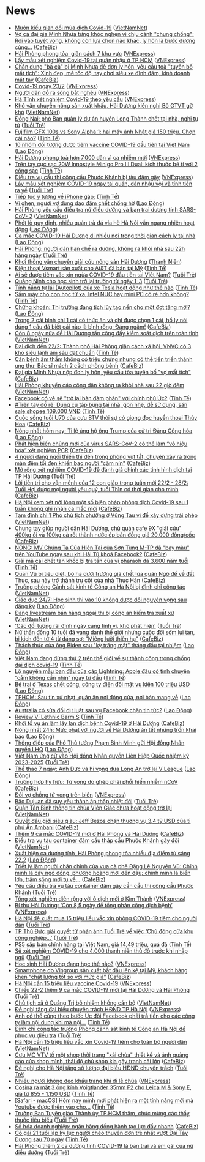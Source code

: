 # News

- [Muôn kiểu gian dối mùa dịch Covid-19](http://vietnamnet.vn/vn/thoi-su/muon-kieu-gian-doi-mua-dich-covid-19-714699.html) ([VietNamNet](https://vietnamnet.vn))
- [Vợ cả đại gia Minh Nhựa từng khóc nghẹn vì chịu cảnh "chung chồng": Rơi vào tuyệt vọng, không còn lựa chọn nào khác, ly hôn là bước đường cùng...](https://cafebiz.vn/vo-ca-dai-gia-minh-nhua-tung-khoc-nghen-vi-chiu-canh-chung-chong-roi-vao-tuyet-vong-khong-con-lua-chon-nao-khac-ly-hon-la-buoc-duong-cung-20210223003646387.chn) ([CafeBiz](https://cafebiz.vn))
- [Hải Phòng phong tỏa, giãn cách 7 khu vực](https://vnexpress.net/hai-phong-phong-toa-gian-cach-7-khu-vuc-4238718.html) ([VNExpress](https://vnexpress.net))
- [Lấy mẫu xét nghiệm Covid-19 tại quán nhậu ở TP HCM](https://vnexpress.net/lay-mau-xet-nghiem-covid-19-tai-quan-nhau-o-tp-hcm-4238710.html) ([VNExpress](https://vnexpress.net))
- [Chân dung "bà cả" bị Minh Nhựa đệ đơn ly hôn, yêu cầu toà "tuyên bố mất tích": Xinh đẹp, mê tốc độ, tay chơi siêu xe đình đám, kinh doanh mát tay](https://cafebiz.vn/chan-dung-ba-ca-bi-minh-nhua-de-don-ly-hon-yeu-cau-toa-tuyen-bo-mat-tich-xinh-dep-me-toc-do-tay-choi-sieu-xe-dinh-dam-kinh-doanh-mat-tay-20210223000236675.chn) ([CafeBiz](https://cafebiz.vn))
- [Covid-19 ngày 23/2](https://vnexpress.net/covid-19-ngay-23-2-4238697.html) ([VNExpress](https://vnexpress.net))
- [Người dân đổ ra sông bắt nghêu](https://vnexpress.net/nguoi-dan-do-ra-song-bat-ngheu-4238619.html) ([VNExpress](https://vnexpress.net))
- [Hà Tĩnh xét nghiệm Covid-19 theo yêu cầu](https://vnexpress.net/ha-tinh-xet-nghiem-covid-19-theo-yeu-cau-4238708.html) ([VNExpress](https://vnexpress.net))
- [Khó vận chuyển nông sản xuất khẩu,  Hải Dương kiến nghị Bộ GTVT gỡ khó](http://vietnamnet.vn/vn/thoi-su/an-toan-giao-thong/kho-van-chuyen-nong-san-xuat-khau-hai-duong-kien-nghi-bo-gtvt-go-kho-714743.html) ([VietNamNet](https://vietnamnet.vn))
- [Đồng Nai: phó Ban quản lý dự án huyện Long Thành chết tại nhà, nghi tự tử](https://tuoitre.vn/dong-nai-pho-ban-quan-ly-du-an-huyen-long-thanh-chet-tai-nha-nghi-tu-tu-2021022222350274.htm) ([Tuổi Trẻ](https://tuoitre.vn))
- [Fujifilm GFX 100s vs Sony Alpha 1: hai máy ảnh Nhật giá 150 triệu. Chọn cái nào?](https://tinhte.vn/thread/fujifilm-gfx-100s-vs-sony-alpha-1-hai-may-anh-nhat-gia-150-trieu-chon-cai-nao.3278867/) ([Tinh Tế](https://tinhte.vn))
- [10 nhóm đối tượng được tiêm vaccine COVID-19 đầu tiên tại Việt Nam](https://laodong.vn/y-te/10-nhom-doi-tuong-duoc-tiem-vaccine-covid-19-dau-tien-tai-viet-nam-882704.ldo) ([Lao Động](https://laodong.vn))
- [Hải Dương phong toả hơn 7.000 dân vì ca nhiễm mới](https://vnexpress.net/hai-duong-phong-toa-hon-7-000-dan-vi-ca-nhiem-moi-4238694.html) ([VNExpress](https://vnexpress.net))
- [Trên tay cục sạc 20W Innostyle Minigo Pro III Dual: kích thước bé tí với 2 cổng sạc](https://tinhte.vn/thread/tren-tay-cuc-sac-20w-innostyle-minigo-pro-iii-dual-kich-thuoc-be-ti-voi-2-cong-sac.3265198/) ([Tinh Tế](https://tinhte.vn))
- [Điều tra vụ cẩu thi công cầu Phước Khánh bị tàu đâm gãy](https://vnexpress.net/dieu-tra-vu-cau-thi-cong-cau-phuoc-khanh-bi-tau-dam-gay-4238686.html) ([VNExpress](https://vnexpress.net))
- [Lấy mẫu xét nghiệm COVID-19 ngay tại quán, dân nhậu vội vã tính tiền ra về](https://tuoitre.vn/lay-mau-xet-nghiem-covid-19-ngay-tai-quan-dan-nhau-voi-va-tinh-tien-ra-ve-2021022221594895.htm) ([Tuổi Trẻ](https://tuoitre.vn))
- [Tiếp tục ý tưởng về iPhone gập:](https://tinhte.vn/thread/tiep-tuc-y-tuong-ve-iphone-gap.3280861/) ([Tinh Tế](https://tinhte.vn))
- [Vì ghen, người vợ dùng dao đâm chết chồng hờ](https://laodong.vn/phap-luat/vi-ghen-nguoi-vo-dung-dao-dam-chet-chong-ho-882701.ldo) ([Lao Động](https://laodong.vn))
- [Hải Phòng yêu cầu điều tra nữ điều dưỡng và bạn trai dương tính SARS-CoV- 2](http://vietnamnet.vn/vn/thoi-su/hai-phong-yeu-cau-dieu-tra-nu-dieu-duong-va-ban-trai-duong-tinh-sars-cov-2-714739.html) ([VietNamNet](https://vietnamnet.vn))
- [Phớt lờ quy định, nhiều quán trà đá vỉa hè Hà Nội vẫn ngang nhiên hoạt động](https://laodong.vn/photo/phot-lo-quy-dinh-nhieu-quan-tra-da-via-he-ha-noi-van-ngang-nhien-hoat-dong-882588.ldo) ([Lao Động](https://laodong.vn))
- [Ca mắc COVID-19 Hải Dương đi nhiều nơi trong thời gian cách ly tại nhà](https://laodong.vn/xa-hoi/ca-mac-covid-19-hai-duong-di-nhieu-noi-trong-thoi-gian-cach-ly-tai-nha-882694.ldo) ([Lao Động](https://laodong.vn))
- [Hải Phòng: người dân hạn chế ra đường, không ra khỏi nhà sau 22h hàng ngày](https://tuoitre.vn/hai-phong-nguoi-dan-han-che-ra-duong-khong-ra-khoi-nha-sau-22h-hang-ngay-2021022221482442.htm) ([Tuổi Trẻ](https://tuoitre.vn))
- [Khơi thông vận chuyển giải cứu nông sản Hải Dương](https://thanhnien.vn/thoi-su/khoi-thong-van-chuyen-giai-cuu-nong-san-hai-duong-1345050.html) ([Thanh Niên](https://thanhnien.vn))
- [Điện thoại Vsmart sản xuất cho At&T đã bán tại Mỹ](https://tinhte.vn/thread/dien-thoai-vsmart-san-xuat-cho-at-t-da-ban-tai-my.3280877/) ([Tinh Tế](https://tinhte.vn))
- [Ai sẽ được tiêm vắc xin ngừa COVID-19 đầu tiên tại Việt Nam?](https://tuoitre.vn/ai-se-duoc-tiem-vac-xin-ngua-covid-19-dau-tien-tai-viet-nam-20210222212108694.htm) ([Tuổi Trẻ](https://tuoitre.vn))
- [Quảng Ninh cho học sinh trở lại trường từ ngày 1-3](https://tuoitre.vn/quang-ninh-cho-hoc-sinh-tro-lai-truong-tu-ngay-1-3-20210222212007511.htm) ([Tuổi Trẻ](https://tuoitre.vn))
- [Tính năng tự lái (Autopilot) của xe Tesla hoạt động như thế nào](https://tinhte.vn/thread/tinh-nang-tu-lai-autopilot-cua-xe-tesla-hoat-dong-nhu-the-nao.3280219/) ([Tinh Tế](https://tinhte.vn))
- [Sắm máy cho con học từ xa, Intel NUC hay mini PC có rẻ hơn không?](https://tinhte.vn/thread/sam-may-cho-con-hoc-tu-xa-intel-nuc-hay-mini-pc-co-re-hon-khong.3280993/) ([Tinh Tế](https://tinhte.vn))
- [Chứng khoán: Thị trường đang tích lũy tạo nền cho một đợt tăng mới?](https://laodong.vn/kinh-te/chung-khoan-thi-truong-dang-tich-luy-tao-nen-cho-mot-dot-tang-moi-882691.ldo) ([Lao Động](https://laodong.vn))
- [Trong 2 cái bình chỉ 1 cái có thức ăn và chỉ được chọn 1 cái, hồ ly nói đúng 1 câu đã biết cái nào là bình rỗng: Đáng ngẫm!](https://cafebiz.vn/trong-2-cai-binh-chi-1-cai-co-thuc-an-va-chi-duoc-chon-1-cai-ho-ly-noi-dung-1-cau-da-biet-cai-nao-la-binh-rong-dang-ngam-20210222163005358.chn) ([CafeBiz](https://cafebiz.vn))
- [Còn 8 ngày nữa để Hải Dương tấn công đẩy kiểm soát dịch trên toàn tỉnh](http://vietnamnet.vn/vn/thoi-su/con-8-ngay-nua-de-hai-duong-tan-cong-day-kiem-soat-dich-tren-toan-tinh-714720.html) ([VietNamNet](https://vietnamnet.vn))
- [Đại dịch đến 22/2: Thành phố Hải Phòng giãn cách xã hội, VNVC có 3 kho siêu lạnh âm sâu đạt chuẩn](https://tinhte.vn/thread/dai-dich-den-22-2-thanh-pho-hai-phong-gian-cach-xa-hoi-vnvc-co-3-kho-sieu-lanh-am-sau-dat-chuan.3280938/) ([Tinh Tế](https://tinhte.vn))
- [Căn bệnh âm thầm không có triệu chứng nhưng có thể tiến triển thành ung thư: Bác sĩ mách 2 cách phòng bệnh](https://cafebiz.vn/can-benh-am-tham-khong-co-trieu-chung-nhung-co-the-tien-trien-thanh-ung-thu-bac-si-mach-2-cach-phong-benh-20210222163926668.chn) ([CafeBiz](https://cafebiz.vn))
- [Đại gia Minh Nhựa nộp đơn ly hôn, yêu cầu tòa tuyên bố "vợ mất tích"](https://cafebiz.vn/dai-gia-minh-nhua-nop-don-ly-hon-yeu-cau-toa-tuyen-bo-vo-mat-tich-2021022221173747.chn) ([CafeBiz](https://cafebiz.vn))
- [Hải Phòng khuyến cáo công dân không ra khỏi nhà sau 22 giờ đêm](http://vietnamnet.vn/vn/thoi-su/hai-phong-khuyen-cao-cong-dan-khong-ra-khoi-nha-sau-22-gio-dem-714721.html) ([VietNamNet](https://vietnamnet.vn))
- [Facebook có vẻ sẽ "trở lại bàn đàm phán" với chính phủ Úc?](https://tinhte.vn/thread/facebook-co-ve-se-tro-lai-ban-dam-phan-voi-chinh-phu-uc.3280879/) ([Tinh Tế](https://tinhte.vn))
- [#Trên tay đồ rẻ: Dụng cụ tập bụng tại nhà, gọn nhẹ, dễ sử dụng, săn sale shopee 109.000 VNĐ](https://tinhte.vn/thread/tren-tay-do-re-dung-cu-tap-bung-tai-nha-gon-nhe-de-su-dung-san-sale-shopee-109-000-vnd.3280713/) ([Tinh Tế](https://tinhte.vn))
- [Cuộc sống tuổi U70 của cựu BTV thời sự có giọng đọc huyền thoại Thúy Hoa](https://cafebiz.vn/cuoc-song-tuoi-u70-cua-cuu-btv-thoi-su-co-giong-doc-huyen-thoai-thuy-hoa-20210222164250427.chn) ([CafeBiz](https://cafebiz.vn))
- [Nóng nhất hôm nay: Tỉ lệ ủng hộ ông Trump của cử tri Đảng Cộng hòa](https://laodong.vn/video-the-gioi/nong-nhat-hom-nay-ti-le-ung-ho-ong-trump-cua-cu-tri-dang-cong-hoa-882652.ldo) ([Lao Động](https://laodong.vn))
- [Phát hiện biến chủng mới của virus SARS-CoV-2 có thể làm “vô hiệu hóa” xét nghiệm PCR](https://cafebiz.vn/phat-hien-bien-chung-moi-cua-virus-sars-cov-2-co-the-lam-vo-hieu-hoaxet-nghiem-pcr-20210222201925028.chn) ([CafeBiz](https://cafebiz.vn))
- [4 người đang ngồi thiền thì đèn trong phòng vụt tắt, chuyện xảy ra trong màn đêm tối đen khiến bao người "câm nín"](https://cafebiz.vn/4-nguoi-dang-ngoi-thien-thi-den-trong-phong-vut-tat-chuyen-xay-ra-trong-man-dem-toi-den-khien-bao-nguoi-cam-nin-20210222163455219.chn) ([CafeBiz](https://cafebiz.vn))
- [Mở rộng xét nghiệm COVID-19 để đánh giá chính xác tình hình dịch tại TP Hải Dương](https://tuoitre.vn/mo-rong-xet-nghiem-covid-19-de-danh-gia-chinh-xac-tinh-hinh-dich-tai-tp-hai-duong-20210222200802771.htm) ([Tuổi Trẻ](https://tuoitre.vn))
- [Lời tiên tri cho vận mệnh của 12 con giáp trong tuần mới 22/2 - 28/2: Tuổi Hợi được mọi người yêu quý, tuổi Thìn có thời gian cho mình](https://cafebiz.vn/loi-tien-tri-cho-van-menh-cua-12-con-giap-trong-tuan-moi-22-2-28-2-tuoi-hoi-duoc-moi-nguoi-yeu-quy-tuoi-thin-co-thoi-gian-cho-minh-20210222164557128.chn) ([CafeBiz](https://cafebiz.vn))
- [Hà Nội xem xét nới lỏng một số biện pháp phòng dịch Covid-19 sau 1 tuần không ghi nhận ca mắc mới](https://cafebiz.vn/ha-noi-xem-xet-noi-long-mot-so-bien-phap-phong-dich-covid-19-sau-1-tuan-khong-ghi-nhan-ca-mac-moi-20210222201509441.chn) ([CafeBiz](https://cafebiz.vn))
- [Tạm đình chỉ 1 Phó chủ tịch phường ở Vũng Tàu vì để xây dựng trái phép](http://vietnamnet.vn/vn/thoi-su/tam-dinh-chi-1-pho-chu-tich-phuong-o-vung-tau-vi-de-xay-dung-trai-phep-714717.html) ([VietNamNet](https://vietnamnet.vn))
- [Chung tay giúp người dân Hải Dương, chủ quán cafe 9X "giải cứu" 400kg ổi và 100kg cà rốt thành nước ép bán đồng giá 20.000 đồng/cốc](https://cafebiz.vn/chung-tay-giup-nguoi-dan-hai-duong-chu-quan-cafe-9x-giai-cuu-400kg-oi-va-100kg-ca-rot-thanh-nuoc-ep-ban-dong-gia-20000-dong-coc-20210222160851453.chn) ([CafeBiz](https://cafebiz.vn))
- [NÓNG: MV Chúng Ta Của Hiện Tại của Sơn Tùng M-TP đã "bay màu" trên YouTube ngay sau khi Hải Tú khoá Facebook?](https://cafebiz.vn/nong-mv-chung-ta-cua-hien-tai-cua-son-tung-m-tp-da-bay-mau-tren-youtube-ngay-sau-khi-hai-tu-khoa-facebook-20210222202836913.chn) ([CafeBiz](https://cafebiz.vn))
- [Giải mã cái chết tàn khốc bị tra tấn của vị pharaoh đã 3.600 năm tuổi](https://tinhte.vn/thread/giai-ma-cai-chet-tan-khoc-bi-tra-tan-cua-vi-pharaoh-da-3-600-nam-tuoi.3278599/) ([Tinh Tế](https://tinhte.vn))
- [Quan Vũ bị tiêu diệt, bộ hạ dưới trướng giả chết lừa quân Ngô để về đất Thục, sau này trở thành trụ cột của nhà Thục Hán](https://cafebiz.vn/quan-vu-bi-tieu-diet-bo-ha-duoi-truong-gia-chet-lua-quan-ngo-de-ve-dat-thuc-sau-nay-tro-thanh-tru-cot-cua-nha-thuc-han-20210222162710292.chn) ([CafeBiz](https://cafebiz.vn))
- [Trưởng phòng Cảnh sát kinh tế Công an Hà Nội bị đình chỉ công tác](http://vietnamnet.vn/vn/thoi-su/truong-phong-canh-sat-kinh-te-cong-an-ha-noi-bi-dinh-chi-cong-tac-714714.html) ([VietNamNet](https://vietnamnet.vn))
- [Giáo dục 24/7: Học sinh thi vào 10 không được đổi nguyện vọng sau đăng ký](https://laodong.vn/video/giao-duc-247-hoc-sinh-thi-vao-10-khong-duoc-doi-nguyen-vong-sau-dang-ky-882634.ldo) ([Lao Động](https://laodong.vn))
- [Đang livestream bán hàng ngoại thì bị công an kiểm tra xuất xứ](http://vietnamnet.vn/vn/thoi-su/dang-livestream-ban-hang-ngoai-thi-bi-cong-an-kiem-tra-xuat-xu-714701.html) ([VietNamNet](https://vietnamnet.vn))
- ['Các đối tượng rải đinh ngày càng tinh vi, khó phát hiện'](https://tuoitre.vn/cac-doi-tuong-rai-dinh-ngay-cang-tinh-vi-kho-phat-hien-20210222194619841.htm) ([Tuổi Trẻ](https://tuoitre.vn))
- [Nữ thần đồng 10 tuổi đã vang danh thế giới nhưng cuộc đời sớm lụi tàn, bi kịch đến từ 4 từ đáng sợ: "Miệng lưỡi thiên hạ"](https://cafebiz.vn/nu-than-dong-10-tuoi-da-vang-danh-the-gioi-nhung-cuoc-doi-som-lui-tan-bi-kich-den-tu-4-tu-dang-so-mieng-luoi-thien-ha-20210222201043906.chn) ([CafeBiz](https://cafebiz.vn))
- [Thách thức của ông Biden sau &quot;kỳ trăng mật&quot; tháng đầu tại nhiệm](https://laodong.vn/the-gioi/thach-thuc-cua-ong-biden-sau-ky-trang-mat-thang-dau-tai-nhiem-882596.ldo) ([Lao Động](https://laodong.vn))
- [Việt Nam đang đứng thứ 2 trên thế giới về sự thành công trong chống đại dịch covid-19](https://tinhte.vn/thread/viet-nam-dang-dung-thu-2-tren-the-gioi-ve-su-thanh-cong-trong-chong-dai-dich-covid-19.3280874/) ([Tinh Tế](https://tinhte.vn))
- [Lộ nguyên mẫu ban đầu của cáp Lightning: Apple đâu có tính chuyện “cắm không cần nhìn” ngay từ đầu](https://tinhte.vn/thread/lo-nguyen-mau-ban-dau-cua-cap-lightning-apple-dau-co-tinh-chuyen-cam-khong-can-nhin-ngay-tu-dau.3280483/) ([Tinh Tế](https://tinhte.vn))
- [Bé trai ở Texas chết cóng, công ty điện đối mặt vụ kiện 100 triệu USD](https://laodong.vn/the-gioi/be-trai-o-texas-chet-cong-cong-ty-dien-doi-mat-vu-kien-100-trieu-usd-882566.ldo) ([Lao Động](https://laodong.vn))
- [TPHCM: Sau tin xử phạt, quán ăn nơi đóng cửa, nơi bán mang về](https://laodong.vn/kinh-te/tphcm-sau-tin-xu-phat-quan-an-noi-dong-cua-noi-ban-mang-ve-882364.ldo) ([Lao Động](https://laodong.vn))
- [Australia có sửa đổi dự luật sau vụ Facebook chặn tin tức?](https://laodong.vn/the-gioi/australia-co-sua-doi-du-luat-sau-vu-facebook-chan-tin-tuc-882562.ldo) ([Lao Động](https://laodong.vn))
- [Review Ví Lethnic Barm S](https://tinhte.vn/thread/review-vi-lethnic-barm-s.3280880/) ([Tinh Tế](https://tinhte.vn))
- [Khởi tố vụ án làm lây lan dịch bệnh Covid-19 ở Hải Dương](https://cafebiz.vn/khoi-to-vu-an-lam-lay-lan-dich-benh-covid-19-o-hai-duong-20210222192910318.chn) ([CafeBiz](https://cafebiz.vn))
- [Nóng nhất 24h: Mức phạt với người về Hải Dương ăn tết nhưng trốn khai báo](https://laodong.vn/video/nong-nhat-24h-muc-phat-voi-nguoi-ve-hai-duong-an-tet-nhung-tron-khai-bao-882633.ldo) ([Lao Động](https://laodong.vn))
- [Thông điệp của Phó Thủ  tướng Phạm Bình Minh gửi Hội đồng Nhân quyền LHQ](https://laodong.vn/video/thong-diep-cua-pho-thu-tuong-pham-binh-minh-gui-hoi-dong-nhan-quyen-lhq-882648.ldo) ([Lao Động](https://laodong.vn))
- [Việt Nam ứng cử vào Hội đồng Nhân quyền Liên Hiệp Quốc nhiệm kỳ 2023-2025](https://tuoitre.vn/viet-nam-ung-cu-vao-hoi-dong-nhan-quyen-lien-hiep-quoc-nhiem-ky-2023-2025-20210222193715477.htm) ([Tuổi Trẻ](https://tuoitre.vn))
- [Thể thao 7 ngày: Anh Đức và hi vọng đưa Long An trở lại V League](https://laodong.vn/video/the-thao-7-ngay-anh-duc-va-hi-vong-dua-long-an-tro-lai-v-league-882569.ldo) ([Lao Động](https://laodong.vn))
- [Trường hợp hy hữu: Tử vong do ghép phải phổi hiến nhiễm nCoV](https://cafebiz.vn/truong-hop-hy-huu-tu-vong-do-ghep-phai-phoi-hien-nhiem-ncov-20210222192509844.chn) ([CafeBiz](https://cafebiz.vn))
- [Đôi vợ chồng tử vong trên biển](https://vnexpress.net/doi-vo-chong-tu-vong-tren-bien-4238680.html) ([VNExpress](https://vnexpress.net))
- [Bão Dujuan đã suy yếu thành áp thấp nhiệt đới](https://tuoitre.vn/bao-dujuan-da-suy-yeu-thanh-ap-thap-nhiet-doi-2021022218540133.htm) ([Tuổi Trẻ](https://tuoitre.vn))
- [Quận Tân Bình thông tin chùa Viên Giác chưa hoạt động trở lại](http://vietnamnet.vn/vn/thoi-su/quan-tan-binh-thong-tin-chua-vien-giac-chua-hoat-dong-tro-lai-714704.html) ([VietNamNet](https://vietnamnet.vn))
- [Quyết đấu giới siêu giàu: Jeff Bezos chặn thương vụ 3,4 tỷ USD của tỉ phú Ấn Ambani](https://cafebiz.vn/quyet-dau-gioi-sieu-giau-jeff-bezos-chan-thuong-vu-34-ty-usd-cua-ti-phu-an-ambani-20210222192125289.chn) ([CafeBiz](https://cafebiz.vn))
- [Thêm 9 ca mắc COVID-19 mới ở Hải Phòng và Hải Dương](https://cafebiz.vn/them-9-ca-mac-covid-19-moi-o-hai-phong-va-hai-duong-20210222191640898.chn) ([CafeBiz](https://cafebiz.vn))
- [Điều tra vụ tàu container đâm cẩu tháp cầu Phước Khánh gãy đôi](http://vietnamnet.vn/vn/thoi-su/an-toan-giao-thong/dieu-tra-vu-tau-container-dam-cau-thap-cau-phuoc-khanh-gay-doi-714707.html) ([VietNamNet](https://vietnamnet.vn))
- [Xuất hiện ca dương tính, Hải Phòng phong tỏa nhiều địa điểm từ sáng 22.2](https://laodong.vn/video/xuat-hien-ca-duong-tinh-hai-phong-phong-toa-nhieu-dia-diem-tu-sang-222-882458.ldo) ([Lao Động](https://laodong.vn))
- [Triết lý làm người chân chính của vua cà phê Đặng Lê Nguyên Vũ: Chính mình là cây ngô đồng, phượng hoàng mới đến đậu; chính mình là biển lớn, trăm sông mới tụ về...](https://cafebiz.vn/triet-ly-lam-nguoi-chan-chinh-cua-vua-ca-phe-dang-le-nguyen-vu-chinh-minh-la-cay-ngo-dong-phuong-hoang-voi-den-dau-chinh-minh-la-bien-lon-tram-song-moi-tu-ve-20210222155133561.chn) ([CafeBiz](https://cafebiz.vn))
- [Yêu cầu điều tra vụ tàu container đâm gãy cần cẩu thi công cầu Phước Khánh](https://tuoitre.vn/yeu-cau-dieu-tra-vu-tau-container-dam-gay-can-cau-thi-cong-cau-phuoc-khanh-20210222184612423.htm) ([Tuổi Trẻ](https://tuoitre.vn))
- [Tổng xét nghiệm diện rộng với ổ dịch mới ở Kim Thành](https://vnexpress.net/tong-xet-nghiem-dien-rong-voi-o-dich-moi-o-kim-thanh-4238675.html) ([VNExpress](https://vnexpress.net))
- [Bí thư Hải Dương: ‘Còn 8,5 ngày để tổng phản công dịch bệnh’](https://vnexpress.net/bi-thu-hai-duong-con-8-5-ngay-de-tong-phan-cong-dich-benh-4238648.html) ([VNExpress](https://vnexpress.net))
- [Hà Nội đề xuất mua 15 triệu liều vắc xin phòng COVID-19 tiêm cho người dân](https://tuoitre.vn/ha-noi-de-xuat-mua-15-trieu-lieu-vac-xin-phong-covid-19-tiem-cho-nguoi-dan-20210222175118144.htm) ([Tuổi Trẻ](https://tuoitre.vn))
- [TP Thủ Đức giải quyết từ phản ánh Tuổi Trẻ về việc 'Chủ đóng cửa khu công nghiệp...'](https://tuoitre.vn/tp-thu-duc-giai-quyet-tu-phan-anh-tuoi-tre-ve-viec-chu-dong-cua-khu-cong-nghiep-20210222173243801.htm) ([Tuổi Trẻ](https://tuoitre.vn))
- [PS5 sắp bán chính hãng tại Việt Nam, giá 14,49 triệu, quá đã](https://tinhte.vn/thread/ps5-sap-ban-chinh-hang-tai-viet-nam-gia-14-49-trieu-qua-da.3280910/) ([Tinh Tế](https://tinhte.vn))
- [Sẽ xét nghiệm COVID-19 cho 4.000 thanh niên thủ đô trước khi nhập ngũ](https://tuoitre.vn/se-xet-nghiem-covid-19-cho-4-000-thanh-nien-thu-do-truoc-khi-nhap-ngu-20210222173735366.htm) ([Tuổi Trẻ](https://tuoitre.vn))
- [Học sinh Hải Dương đang học thế nào?](https://vnexpress.net/hoc-sinh-hai-duong-dang-hoc-the-nao-4238630.html) ([VNExpress](https://vnexpress.net))
- [Smartphone do Vingroup sản xuất bắt đầu lên kệ tại Mỹ, khách hàng khen “chất lượng tốt so với mức giá”](https://cafebiz.vn/smartphone-do-vingroup-san-xuat-bat-dau-len-ke-tai-my-khach-hang-khen-chat-luong-tot-so-voi-muc-gia-20210222182716804.chn) ([CafeBiz](https://cafebiz.vn))
- [Hà Nội cần 15 triệu liều vaccine Covid-19](https://vnexpress.net/ha-noi-can-15-trieu-lieu-vaccine-covid-19-4238633.html) ([VNExpress](https://vnexpress.net))
- [Chiều 22-2 thêm 9 ca mắc COVID-19 mới tại Hải Dương và Hải Phòng](https://tuoitre.vn/chieu-22-2-them-9-ca-mac-covid-19-moi-tai-hai-duong-va-hai-phong-20210222181537981.htm) ([Tuổi Trẻ](https://tuoitre.vn))
- [Chủ tịch xã ở Quảng Trị bổ nhiệm khống cán bộ](http://vietnamnet.vn/vn/thoi-su/chong-tham-nhung/chu-tich-xa-o-quang-tri-bo-nhiem-khong-can-bo-714696.html) ([VietNamNet](https://vietnamnet.vn))
- [Đề nghị tăng đại biểu chuyên trách HĐND TP Hà Nội](https://vnexpress.net/de-nghi-tang-dai-bieu-chuyen-trach-hdnd-tp-ha-noi-4238653.html) ([VNExpress](https://vnexpress.net))
- [Anh có thể cũng theo bước Úc đòi Facebook phải trả tiền cho các công ty làm nội dung khi mà nội...](https://tinhte.vn/thread/anh-co-the-cung-theo-buoc-uc-doi-facebook-phai-tra-tien-cho-cac-cong-ty-lam-noi-dung-khi-ma-noi.3280864/) ([Tinh Tế](https://tinhte.vn))
- [Đình chỉ công tác trưởng Phòng cảnh sát kinh tế Công an Hà Nội để phục vụ điều tra](https://tuoitre.vn/dinh-chi-cong-tac-truong-phong-canh-sat-kinh-te-cong-an-ha-noi-de-phuc-vu-dieu-tra-20210222175649567.htm) ([Tuổi Trẻ](https://tuoitre.vn))
- [Hà Nội cần 15 triệu liều vắc xin Covid-19 tiêm cho toàn bộ người dân](http://vietnamnet.vn/vn/thoi-su/ha-noi-can-15-trieu-lieu-vac-xin-covid-19-tiem-cho-toan-bo-nguoi-dan-714666.html) ([VietNamNet](https://vietnamnet.vn))
- [Cựu MC VTV tố một shop thời trang "xài chùa" thiết kế và ảnh quảng cáo của shop mình, thái độ chủ shop kia gây tranh cãi lớn](https://cafebiz.vn/cuu-mc-vtv-to-mot-shop-thoi-trang-xai-chua-thiet-ke-va-anh-quang-cao-cua-shop-minh-thai-do-chu-shop-kia-gay-tranh-cai-lon-20210222163553934.chn) ([CafeBiz](https://cafebiz.vn))
- [Đề nghị cho Hà Nội tăng số lượng đại biểu HĐND chuyên trách](https://tuoitre.vn/de-nghi-cho-ha-noi-tang-so-luong-dai-bieu-hdnd-chuyen-trach-20210222171046394.htm) ([Tuổi Trẻ](https://tuoitre.vn))
- [Nhiều người không đeo khẩu trang khi đi lễ chùa](https://vnexpress.net/nhieu-nguoi-khong-deo-khau-trang-khi-di-le-chua-4238595.html) ([VNExpress](https://vnexpress.net))
- [Cosina ra mắt 3 ống kính Voigtlander 35mm F2 cho Leica M & Sony E, giá từ 855 - 1.150 USD](https://tinhte.vn/thread/cosina-ra-mat-3-ong-kinh-voigtlander-35mm-f2-cho-leica-m-sony-e-gia-tu-855-1-150-usd.3279133/) ([Tinh Tế](https://tinhte.vn))
- [[Safari - macOS] Hôm nay mình mới phát hiện ra một tính năng mới mà Youtube được thêm vào cho...](https://tinhte.vn/thread/safari-macos-hom-nay-minh-moi-phat-hien-ra-mot-tinh-nang-moi-ma-youtube-duoc-them-vao-cho.3280569/) ([Tinh Tế](https://tinhte.vn))
- [Trưởng Ban Tuyên giáo Thành ủy TP.HCM thăm, chúc mừng các thầy thuốc tiêu biểu](https://tuoitre.vn/truong-ban-tuyen-giao-thanh-uy-tp-hcm-tham-chuc-mung-cac-thay-thuoc-tieu-bieu-20210222170502975.htm) ([Tuổi Trẻ](https://tuoitre.vn))
- [Số hóa doanh nghiệp: ngân hàng đồng hành tạo lực đẩy nhanh](https://cafebiz.vn/so-hoa-doanh-nghiep-ngan-hang-dong-hanh-tao-luc-day-nhanh-2021022216590797.chn) ([CafeBiz](https://cafebiz.vn))
- [Cô gái 21 tuổi lập kỷ lục người chèo thuyền đơn trẻ nhất vượt Đại Tây Dương sau 70 ngày](https://tinhte.vn/thread/co-gai-21-tuoi-lap-ky-luc-nguoi-cheo-thuyen-don-tre-nhat-vuot-dai-tay-duong-sau-70-ngay.3280761/) ([Tinh Tế](https://tinhte.vn))
- [Hải Phòng thêm 2 ca dương tính COVID-19 là bạn trai và em gái của nữ điều dưỡng](https://tuoitre.vn/hai-phong-them-2-ca-duong-tinh-covid-19-la-ban-trai-va-em-gai-cua-nu-dieu-duong-20210222171519785.htm) ([Tuổi Trẻ](https://tuoitre.vn))
